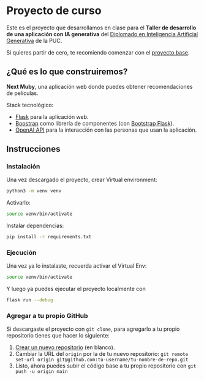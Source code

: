 # Proyecto de curso

Este es el proyecto que desarrollamos en clase para el **Taller de desarrollo de una aplicación con IA generativa** del [Diplomado en Inteligencia Artificial Generativa](https://educacioncontinua.uc.cl/programas/diplomado-en-inteligencia-artificial-generativa/) de la PUC.

Si quieres partir de cero, te recomiendo comenzar con el [proyecto base](https://github.com/DIAG-TALLER-2024/base).

## ¿Qué es lo que construiremos?

**Next Muby**, una aplicación web donde puedes obtener recomendaciones de películas.

Stack tecnológico:

- [Flask](https://flask.palletsprojects.com/en/stable/) para la aplicación web.
- [Boostrap](https://getbootstrap.com/) como librería de componentes (con [Bootstrap Flask](https://bootstrap-flask.readthedocs.io/en/stable/)).
- [OpenAI API](https://platform.openai.com/) para la interacción con las personas que usan la aplicación.

## Instrucciones

### Instalación

Una vez descargado el proyecto, crear Virtual environment:

```sh
python3 -m venv venv
```

Activarlo:

```sh
source venv/bin/activate
```

Instalar dependencias:

```sh
pip install -r requirements.txt
```

### Ejecución

Una vez ya lo instalaste, recuerda activar el Virtual Env:


```sh
source venv/bin/activate
```

Y luego ya puedes ejecutar el proyecto localmente con

```sh
flask run --debug
```

### Agregar a tu propio GitHub

Si descargaste el proyecto con `git clone`, para agregarlo a tu propio repositorio tienes que hacer lo siguiente:

1. [Crear un nuevo repositorio](https://github.com/new) (en blanco).
2. Cambiar la URL del `origin` por la de tu nuevo repositorio: `git remote set-url origin git@github.com:tu-username/tu-nombre-de-repo.git`
3. Listo, ahora puedes subir el código base a tu propio repositorio con `git push -u origin main`
